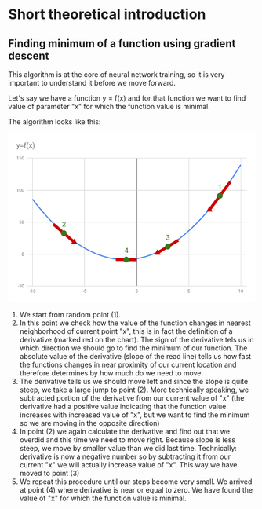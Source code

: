 # Short theoretical introduction

## Finding minimum of a function using gradient descent

This algorithm is at the core of neural network training, so it is very important to understand it before
we move forward.

Let's say we have a function y = f(x) and for
that function we want to find value of parameter "x" for which the function value is minimal.

The algorithm looks like this:

![alt text](finding_minimum.png "gradient descent")

1. We start from random point (1).
2. In this point we check how the value of the function changes in nearest neighborhood of current point "x", this is in 
fact the definition of a derivative (marked red on the chart). The sign of the derivative tels us in which direction 
we should go to find the minimum of our function. The absolute value of the derivative (slope of the read line) tells us
how fast the functions changes in near proximity of our current location and therefore determines by how much do we need
to move.
3. The derivative tells us we should move left and since the slope is quite steep, we take a large jump to point (2).
More technically speaking, we subtracted portion of the derivative from our current value of "x" (the derivative had a
positive value indicating that the function value increases with increased value of "x", but we want to find the minimum
so we are moving in the opposite direction)
4. In point (2) we again calculate the derivative and find out that we overdid and this time we need to move right.
Because slope is less steep, we move by smaller value than we did last time. Technically: derivative is now a negative
number so by subtracting it from our current "x" we will actually increase value of "x". This way we have moved to point
(3)
5. We repeat this procedure until our steps become very small. We arrived at point (4) where derivative is near or 
equal to zero. We have found the value of "x" for which the function value is minimal.
